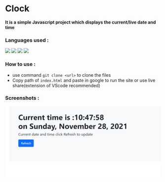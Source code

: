 # Clock 

**It is a simple Javascript project which displays the current/live date and time**

### Languages used : 
![](https://img.shields.io/badge/HTML5-E34F26?style=for-the-badge&logo=html5&logoColor=white)
![](https://img.shields.io/badge/CSS3-1572B6?style=for-the-badge&logo=css3&logoColor=white)
![](https://img.shields.io/badge/JavaScript-323330?style=for-the-badge&logo=javascript&logoColor=F7DF1E)
![](https://img.shields.io/badge/Bootstrap-563D7C?style=for-the-badge&logo=bootstrap&logoColor=white)


### How to use :
- use command `git clone <url>` to clone the files
- Copy path of `index.html` and paste in google to run the site or use live share(extension of VScode recommended) 

### Screenshots :
![](clock-img.png)